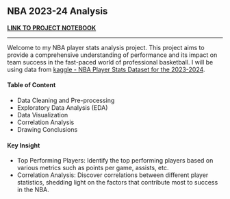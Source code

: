 ## NBA 2023-24 Analysis
**[LINK TO PROJECT NOTEBOOK](https://nbviewer.org/github/kanggunh/NBA-Analysis/blob/1db10e1329bdad302a5476a8cb816394c842ff68/NBA%202023-24%20Analysis.ipynb)**

---

Welcome to my NBA player stats analysis project. This project aims to provide a comprehensive understanding of performance and its impact on team success in the fast-paced world of professional basketball. I will be using data from [kaggle - NBA Player Stats Dataset for the 2023-2024](https://www.kaggle.com/datasets/bryanchungweather/nba-player-stats-dataset-for-the-2023-2024).

#### Table of Content
- Data Cleaning and Pre-processing
- Exploratory Data Analysis (EDA)
- Data Visualization
- Correlation Analysis
- Drawing Conclusions

#### Key Insight
- Top Performing Players: Identify the top performing players based on various metrics such as points per game, assists, etc.
- Correlation Analysis: Discover correlations between different player statistics, shedding light on the factors that contribute most to success in the NBA.
